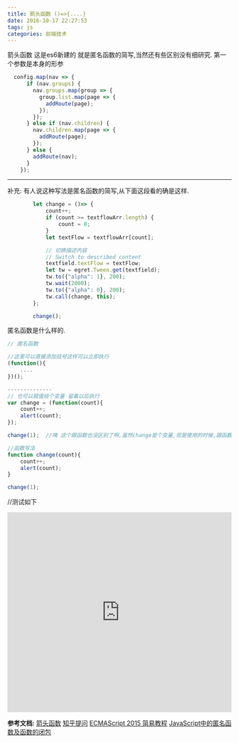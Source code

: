 ```yaml
---
title: 箭头函数 ()=>{....}
date: 2016-10-17 22:27:53
tags: js
categories: 前端技术
---
```



箭头函数 这是es6新建的 就是匿名函数的简写,当然还有些区别没有细研究. 第一个参数是本身的形参

```js
  config.map(nav => {
      if (nav.groups) {
        nav.groups.map(group => {
          group.list.map(page => {
            addRoute(page);
          });
        });
      } else if (nav.children) {
        nav.children.map(page => {
          addRoute(page);
        });
      } else {
        addRoute(nav);
      }
    });
```

---
补充:
有人说这种写法是匿名函数的简写,从下面这段看的确是这样.

```js
        let change = ()=> {
            count++;
            if (count >= textflowArr.length) {
                count = 0;
            }
            let textFlow = textflowArr[count];

            // 切换描述内容
            // Switch to described content
            textfield.textFlow = textFlow;
            let tw = egret.Tween.get(textfield);
            tw.to({"alpha": 1}, 200);
            tw.wait(2000);
            tw.to({"alpha": 0}, 200);
            tw.call(change, this);
        };

        change();
```

匿名函数是什么样的.

```js
// 匿名函数

//这里可以直接添加括号这样可以立即执行
(function(){
    ....
})();

--------------
// 也可以赋值给个变量 留着以后执行
var change = (function(count){
    count++;
    alert(count);
});

change(1);  //咦 这个跟函数也没区别了啊,虽然change是个变量,但是使用的时候,跟函数是一样的啊

//函数写法
function change(count){
    count++;
    alert(count);
}

change(1);

```

//测试如下

<iframe width="100%" height="450" src="http://code.hcharts.cn/test123/OFH8Df/share/result,js" allowfullscreen="allowfullscreen" frameborder="0"></iframe>

**参考文档:**
[箭头函数](https://developer.mozilla.org/zh-CN/docs/Web/JavaScript/Reference/Functions/Arrow_functions)
[知乎提问](https://www.zhihu.com/question/38242264)
[ECMAScript 2015 简易教程](http://yanhaijing.com/javascript/2015/09/11/learn-es2015/)
[JavaScript中的匿名函数及函数的闭包](http://www.cnblogs.com/rainman/archive/2009/05/04/1448899.html)




